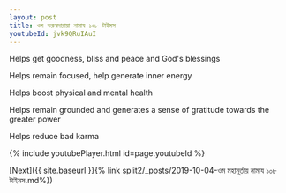 ```yaml
---
layout: post
title: ওম ভরুষদারায়া নামায ১০৮ টাইমস
youtubeId: jvk9QRuIAuI
---
```

 
 
Helps get goodness, bliss and peace and God's blessings
 
Helps remain focused, help generate inner energy 
 
Helps boost physical and mental health 
 
Helps remain grounded and generates a sense of gratitude towards the greater power 
 
Helps reduce bad karma
 
 
 
 


{% include youtubePlayer.html id=page.youtubeId %}
 
[Next]({{ site.baseurl }}{% link  split2/_posts/2019-10-04-ওম মহামূর্তায় নামায ১০৮ টাইমস.md%})
 
